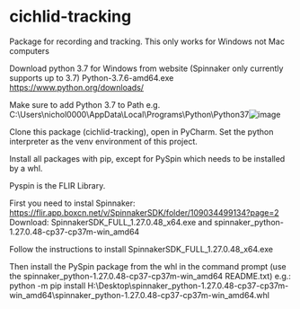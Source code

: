 # cichlid-tracking
Package for recording and tracking. This only works for Windows not Mac computers

Download python 3.7 for Windows from  website (Spinnaker only currently supports up to 3.7)
Python-3.7.6-amd64.exe
https://www.python.org/downloads/

Make sure to add Python 3.7 to Path
e.g. C:\Users\nichol0000\AppData\Local\Programs\Python\Python37![image](https://user-images.githubusercontent.com/6535283/205022707-6b1efd33-df01-44bc-85fe-e39f4a00c8ce.png)

Clone this package (cichlid-tracking), open in PyCharm. Set the python interpreter as the venv environment of this project. 

Install all packages with pip, except for PySpin which needs to be installed by a whl.

Pyspin is the FLIR Library.

First you need to instal Spinnaker:
https://flir.app.boxcn.net/v/SpinnakerSDK/folder/109034499134?page=2
Download:
SpinnakerSDK_FULL_1.27.0.48_x64.exe
and
spinnaker_python-1.27.0.48-cp37-cp37m-win_amd64

Follow the instructions to install SpinnakerSDK_FULL_1.27.0.48_x64.exe 

Then install the PySpin package from the whl in the command prompt (use the spinnaker_python-1.27.0.48-cp37-cp37m-win_amd64 README.txt)
e.g.:
python -m pip install H:\Desktop\spinnaker_python-1.27.0.48-cp37-cp37m-win_amd64\spinnaker_python-1.27.0.48-cp37-cp37m-win_amd64.whl

